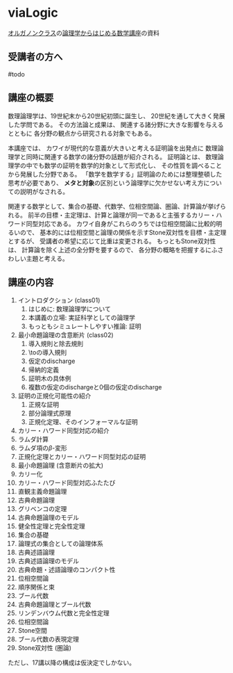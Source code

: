# viaLogic


[オルガノンクラス](http://www.quawai.kyoto/organon/)の[論理学からはじめる数学講座](http://www.quawai.kyoto/memo/?p=20190514130328_viaLogic)の資料

## 受講者の方へ

#todo

## 講座の概要

数理論理学は、19世紀末から20世紀初頭に誕生し、
20世紀を通して大きく発展した学問である。
その方法論と成果は、
関連する諸分野に大きな影響を与えるとともに
各分野の観点から研究される対象でもある。

本講座では、
カワイが現代的な意義が大きいと考える証明論を出発点に
数理論理学と同時に関連する数学の諸分野の話題が紹介される。
証明論とは、
数理論理学の中でも数学の証明を数学的対象として形式化し、
その性質を調べることから発展した分野である。
「数学を数学する」証明論のためには整理整頓した思考が必要であり、
**メタと対象**の区別という論理学に欠かせない考え方についての説明がなされる。

関連する数学として、集合の基礎、代数学、位相空間論、圏論、計算論が挙げられる。
前半の目標・主定理は、計算と論理が同一であると主張するカリー・ハワード同型対応である。
カワイ自身がこれらのうちでは位相空間論に比較的明るいので、
基本的には位相空間と論理の関係を示すStone双対性を目標・主定理とするが、
受講者の希望に応じて比重は変更される。
もっともStone双対性は、
計算論を除く上述の全分野を要するので、
各分野の概略を把握するにふさわしい主題と考える。



## 講座の内容

1. イントロダクション (class01)
	1. はじめに: 数理論理学について
	1. 本講義の立場: 実証科学としての論理学
	1. もっともシミュレートしやすい推論: 証明
1. 最小命題論理の含意断片 (class02)
	1. 導入規則と除去規則
	1. \toの導入規則
	1. 仮定のdischarge
	1. 帰納的定義
	1. 証明木の具体例
	1. 複数の仮定のdischargeと0個の仮定のdischarge
1. 証明の正規化可能性の紹介
	1. 正規な証明
	1. 部分論理式原理
	1. 正規化定理、そのインフォーマルな証明
1. カリー・ハワード同型対応の紹介
1. ラムダ計算
1. ラムダ項の$\beta$-変形
1. 正規化定理とカリー・ハワード同型対応の証明
1. 最小命題論理 (含意断片の拡大) 
1. カリー化
1. カリー・ハワード同型対応ふたたび
1. 直観主義命題論理
1. 古典命題論理
1. グリベンコの定理
1. 古典命題論理のモデル
1. 健全性定理と完全性定理
1. 集合の基礎
1. 論理式の集合としての論理体系
1. 古典述語論理
1. 古典述語論理のモデル
1. 古典命題・述語論理のコンパクト性
1. 位相空間論
1. 順序関係と束
1. ブール代数
1. 古典命題論理とブール代数
1. リンデンバウム代数と完全性定理
1. 位相空間論
1. Stone空間
1. ブール代数の表現定理
1. Stone双対性 (圏論)


ただし、17講以降の構成は仮決定でしかない。
